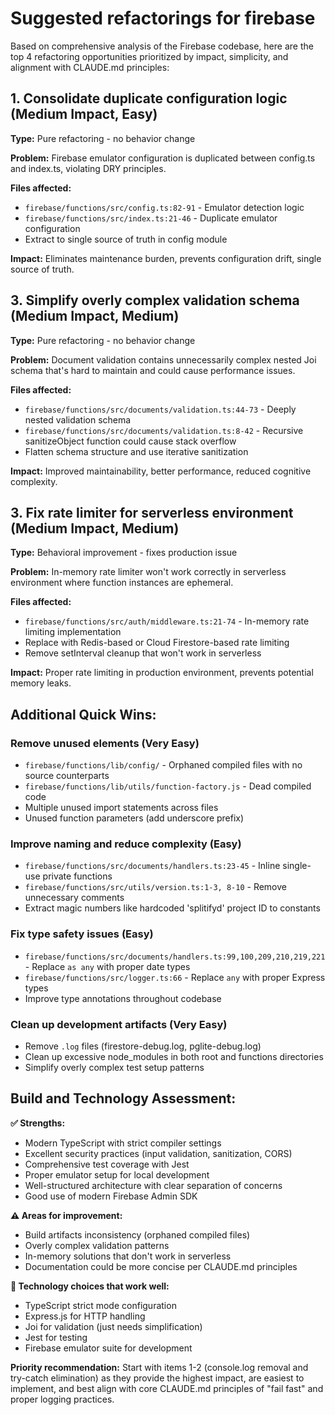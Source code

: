 # Suggested refactorings for firebase

Based on comprehensive analysis of the Firebase codebase, here are the top 4 refactoring opportunities prioritized by impact, simplicity, and alignment with CLAUDE.md principles:

## 1. **Consolidate duplicate configuration logic** (Medium Impact, Easy)
**Type:** Pure refactoring - no behavior change

**Problem:** Firebase emulator configuration is duplicated between config.ts and index.ts, violating DRY principles.

**Files affected:**
- `firebase/functions/src/config.ts:82-91` - Emulator detection logic
- `firebase/functions/src/index.ts:21-46` - Duplicate emulator configuration
- Extract to single source of truth in config module

**Impact:** Eliminates maintenance burden, prevents configuration drift, single source of truth.

## 3. **Simplify overly complex validation schema** (Medium Impact, Medium)
**Type:** Pure refactoring - no behavior change

**Problem:** Document validation contains unnecessarily complex nested Joi schema that's hard to maintain and could cause performance issues.

**Files affected:**
- `firebase/functions/src/documents/validation.ts:44-73` - Deeply nested validation schema
- `firebase/functions/src/documents/validation.ts:8-42` - Recursive sanitizeObject function could cause stack overflow
- Flatten schema structure and use iterative sanitization

**Impact:** Improved maintainability, better performance, reduced cognitive complexity.

## 3. **Fix rate limiter for serverless environment** (Medium Impact, Medium)
**Type:** Behavioral improvement - fixes production issue

**Problem:** In-memory rate limiter won't work correctly in serverless environment where function instances are ephemeral.

**Files affected:**
- `firebase/functions/src/auth/middleware.ts:21-74` - In-memory rate limiting implementation
- Replace with Redis-based or Cloud Firestore-based rate limiting
- Remove setInterval cleanup that won't work in serverless

**Impact:** Proper rate limiting in production environment, prevents potential memory leaks.

## Additional Quick Wins:

### Remove unused elements (Very Easy)
- `firebase/functions/lib/config/` - Orphaned compiled files with no source counterparts
- `firebase/functions/lib/utils/function-factory.js` - Dead compiled code
- Multiple unused import statements across files
- Unused function parameters (add underscore prefix)

### Improve naming and reduce complexity (Easy)
- `firebase/functions/src/documents/handlers.ts:23-45` - Inline single-use private functions
- `firebase/functions/src/utils/version.ts:1-3, 8-10` - Remove unnecessary comments
- Extract magic numbers like hardcoded 'splitifyd' project ID to constants

### Fix type safety issues (Easy)
- `firebase/functions/src/documents/handlers.ts:99,100,209,210,219,221` - Replace `as any` with proper date types
- `firebase/functions/src/logger.ts:66` - Replace `any` with proper Express types
- Improve type annotations throughout codebase

### Clean up development artifacts (Very Easy)
- Remove `.log` files (firestore-debug.log, pglite-debug.log)
- Clean up excessive node_modules in both root and functions directories
- Simplify overly complex test setup patterns

## Build and Technology Assessment:

**✅ Strengths:**
- Modern TypeScript with strict compiler settings
- Excellent security practices (input validation, sanitization, CORS)
- Comprehensive test coverage with Jest
- Proper emulator setup for local development
- Well-structured architecture with clear separation of concerns
- Good use of modern Firebase Admin SDK

**⚠️ Areas for improvement:**
- Build artifacts inconsistency (orphaned compiled files)
- Overly complex validation patterns
- In-memory solutions that don't work in serverless
- Documentation could be more concise per CLAUDE.md principles

**🔧 Technology choices that work well:**
- TypeScript strict mode configuration
- Express.js for HTTP handling
- Joi for validation (just needs simplification)
- Jest for testing
- Firebase emulator suite for development

**Priority recommendation:** Start with items 1-2 (console.log removal and try-catch elimination) as they provide the highest impact, are easiest to implement, and best align with core CLAUDE.md principles of "fail fast" and proper logging practices.